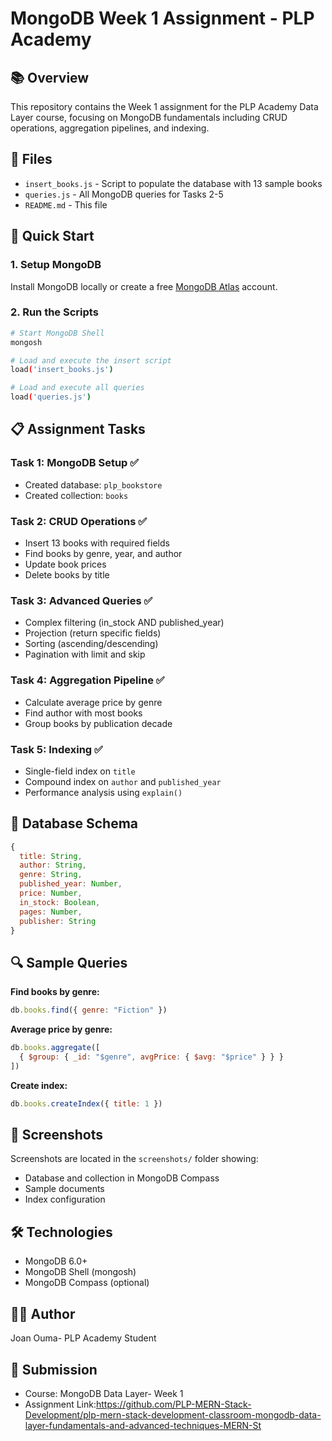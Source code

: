 # MongoDB Week 1 Assignment - PLP Academy

## 📚 Overview
This repository contains the Week 1 assignment for the PLP Academy Data Layer course, focusing on MongoDB fundamentals including CRUD operations, aggregation pipelines, and indexing.

## 📂 Files
- `insert_books.js` - Script to populate the database with 13 sample books
- `queries.js` - All MongoDB queries for Tasks 2-5
- `README.md` - This file

## 🚀 Quick Start

### 1. Setup MongoDB
Install MongoDB locally or create a free [MongoDB Atlas](https://www.mongodb.com/cloud/atlas) account.

### 2. Run the Scripts
```bash
# Start MongoDB Shell
mongosh

# Load and execute the insert script
load('insert_books.js')

# Load and execute all queries
load('queries.js')
```

## 📋 Assignment Tasks

### Task 1: MongoDB Setup ✅
- Created database: `plp_bookstore`
- Created collection: `books`

### Task 2: CRUD Operations ✅
- Insert 13 books with required fields
- Find books by genre, year, and author
- Update book prices
- Delete books by title

### Task 3: Advanced Queries ✅
- Complex filtering (in_stock AND published_year)
- Projection (return specific fields)
- Sorting (ascending/descending)
- Pagination with limit and skip

### Task 4: Aggregation Pipeline ✅
- Calculate average price by genre
- Find author with most books
- Group books by publication decade

### Task 5: Indexing ✅
- Single-field index on `title`
- Compound index on `author` and `published_year`
- Performance analysis using `explain()`

## 📖 Database Schema
```javascript
{
  title: String,
  author: String,
  genre: String,
  published_year: Number,
  price: Number,
  in_stock: Boolean,
  pages: Number,
  publisher: String
}
```

## 🔍 Sample Queries

**Find books by genre:**
```javascript
db.books.find({ genre: "Fiction" })
```

**Average price by genre:**
```javascript
db.books.aggregate([
  { $group: { _id: "$genre", avgPrice: { $avg: "$price" } } }
])
```

**Create index:**
```javascript
db.books.createIndex({ title: 1 })
```

## 📸 Screenshots
Screenshots are located in the `screenshots/` folder showing:
- Database and collection in MongoDB Compass
- Sample documents
- Index configuration

## 🛠️ Technologies
- MongoDB 6.0+
- MongoDB Shell (mongosh)
- MongoDB Compass (optional)

## 👨‍💻 Author
Joan Ouma- PLP Academy Student

## 📅 Submission
- Course: MongoDB Data Layer- Week 1
- Assignment Link:https://github.com/PLP-MERN-Stack-Development/plp-mern-stack-development-classroom-mongodb-data-layer-fundamentals-and-advanced-techniques-MERN-St
